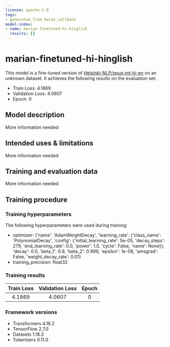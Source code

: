 ```yaml
---
license: apache-2.0
tags:
- generated_from_keras_callback
model-index:
- name: marian-finetuned-hi-hinglish
  results: []
---
```


<!-- This model card has been generated automatically according to the information Keras had access to. You should
probably proofread and complete it, then remove this comment. -->

# marian-finetuned-hi-hinglish

This model is a fine-tuned version of [Helsinki-NLP/opus-mt-hi-en](https://huggingface.co/Helsinki-NLP/opus-mt-hi-en) on an unknown dataset.
It achieves the following results on the evaluation set:
- Train Loss: 4.1869
- Validation Loss: 4.0607
- Epoch: 0

## Model description

More information needed

## Intended uses & limitations

More information needed

## Training and evaluation data

More information needed

## Training procedure

### Training hyperparameters

The following hyperparameters were used during training:
- optimizer: {'name': 'AdamWeightDecay', 'learning_rate': {'class_name': 'PolynomialDecay', 'config': {'initial_learning_rate': 5e-05, 'decay_steps': 279, 'end_learning_rate': 0.0, 'power': 1.0, 'cycle': False, 'name': None}}, 'decay': 0.0, 'beta_1': 0.9, 'beta_2': 0.999, 'epsilon': 1e-08, 'amsgrad': False, 'weight_decay_rate': 0.01}
- training_precision: float32

### Training results

| Train Loss | Validation Loss | Epoch |
|:----------:|:---------------:|:-----:|
| 4.1869     | 4.0607          | 0     |


### Framework versions

- Transformers 4.16.2
- TensorFlow 2.7.0
- Datasets 1.18.3
- Tokenizers 0.11.0
